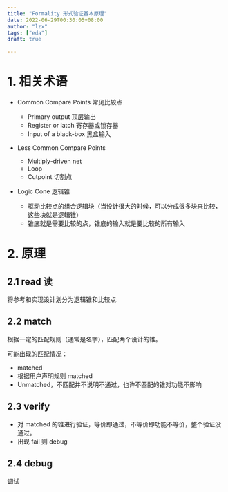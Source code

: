 ```yaml
---
title: "Formality 形式验证基本原理"
date: 2022-06-29T00:30:05+08:00
author: "lzx"
tags: ["eda"]
draft: true

---
```


# 1. 相关术语

- Common Compare Points 常见比较点
  * Primary output 顶层输出
  * Register or latch 寄存器或锁存器
  * Input of a black-box 黑盒输入

- Less Common Compare Points
  * Multiply-driven net
  * Loop 
  * Cutpoint 切割点

- Logic Cone 逻辑锥
  - 驱动比较点的组合逻辑块（当设计很大的时候，可以分成很多块来比较，这些块就是逻辑锥）
  - 锥底就是需要比较的点，锥底的输入就是要比较的所有输入


# 2. 原理

## 2.1 read 读
将参考和实现设计划分为逻辑锥和比较点.

## 2.2 match 

根据一定的匹配规则（通常是名字），匹配两个设计的锥。

可能出现的匹配情况：

- matched
- 根据用户声明规则 matched
- Unmatched，不匹配并不说明不通过，也许不匹配的锥对功能不影响

## 2.3 verify

- 对 matched 的锥进行验证，等价即通过，不等价即功能不等价，整个验证没通过。
- 出现 fail 则 debug

## 2.4 debug 

调试




